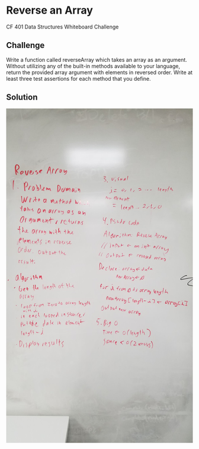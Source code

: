 # Reverse an Array
CF 401 Data Structures Whiteboard Challenge

## Challenge
Write a function called reverseArray which takes an array as an argument. Without utilizing any of the built-in methods available to your language, return the provided array argument with elements in reversed order. Write at least three test assertions for each method that you define.

## Solution
![whiteboard](../../assets/reverse_array.jpg)


<!-- Original Instructions:
Specifications
Read all of the following instructions carefully. Name things exactly as described, or you will get a ZERO without comment
Do all your work in a public repository called data-structures-and-algorithms, with a well-formated, detailed top level README.md matching the example provided by your instructor
Create a branch in your repository called reverse-an-array
On your branch, create a file called reverse-an-array, with the proper file extension for your programming language
Include any language-specific configuration files required for this challenge to become an individual component, module, library, etc.
NOTE: You can find an example of this configuration for your course in your class lecture repository.

Feature Tasks
Write a function called reverseArray which takes an array as an argument. Without utilizing any of the built-in methods available to your language, return the provided array argument with elements in reversed order.

Structure and Testing
Utilize the Single-responsibility principle: any methods you write should be clean, reusable, abstract component parts to the whole challenge. You will be given feedback and marked down if you attempt to define a large, complex algorithm in one function definition.

Write at least three test assertions for each method that you define.

Ensure your tests are passing before you submit your solution.

Stretch Goal
Once you've achieved a working solution, implement the same feature with a different methodology. (Hint: what different techniques do you have when working with arrays? Recursion, loops, indexes, …) -->
